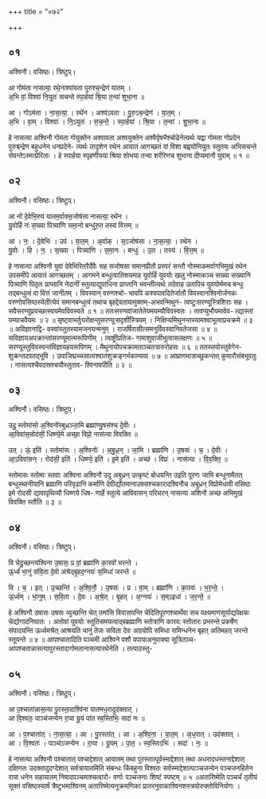+++
title = "०७२"

+++


## ०१
अश्विनौ। वसिष्ठः। त्रिष्टुप्।

आ गोम॑ता नासत्या॒ रथे॒नाश्वा॑वता पुरुश्च॒न्द्रेण॑ यातम् ।  
अ॒भि वां॒ विश्वा॑ नि॒युतः॑ सचन्ते स्पा॒र्हया॑ श्रि॒या त॒न्वा॑ शुभा॒ना ॥

आ । गोऽम॑ता । ना॒स॒त्या॒ । रथे॑न । अश्व॑ऽवता । पु॒रु॒ऽच॒न्द्रेण॑ । या॒त॒म् ।  
अ॒भि । वा॒म् । विश्वाः॑ । नि॒ऽयुतः॑ । स॒च॒न्ते॒ । स्पा॒र्हया॑ । श्रि॒या । त॒न्वा॑ । शु॒भा॒ना ॥

हे नासत्या अश्विनौ गोमता गोयुक्तेन अश्वावता अश्वयुक्तेन अश्वैर्वृषभैश्चोढेनेत्यर्थः यद्वा गोमता गोप्रदेन पुरुश्च्न्द्रेण बहुधनेन धनप्रदेने- त्यर्थः तादृशेन रथेन आयातं आगच्छतं वां विशा बह्वयोनियुतः स्तुतयः अभिसचन्ते सेवन्तेऽस्मत्प्रेरिताः । हे स्पार्हया स्पृहणीयया श्रिया शोभया तन्वा शरीरेणच शुभाना दीप्यमानौ युवाम् ॥ १ ॥

## ०२
अश्विनौ। वसिष्ठः। त्रिष्टुप्।

आ नो॑ दे॒वेभि॒रुप॑ यातम॒र्वाक्स॒जोष॑सा नासत्या॒ रथे॑न ।  
यु॒वोर्हि नः॑ स॒ख्या पित्र्या॑णि समा॒नो बन्धु॑रु॒त तस्य॑ वित्तम् ॥

आ । नः॒ । दे॒वेभिः॑ । उप॑ । या॒त॒म् । अ॒र्वाक् । स॒ऽजोष॑सा । ना॒स॒त्या॒ । रथे॑न ।  
यु॒वोः । हि । नः॒ । स॒ख्या । पित्र्या॑णि । स॒मा॒नः । बन्धुः॑ । उ॒त । तस्य॑ । वि॒त्त॒म् ॥

हे नासत्या अश्विनौ युवां देवेभिरितरैर्देवैः सह सजोषसा समानप्रीतौ प्रस्परं सन्तौ नोस्माकमर्वागभिमुखं रथेन उपसमीपे आयातं आगच्छतम् । आगमने बन्धुत्वातिशयमाह युवोर्हि युवयोः खलु नोस्माकञ्च सख्या सख्यानि पित्र्याणि पितृतः प्राप्तानि नेदानीं स्तुत्याद्युपाधिना प्राप्तानि भवन्तीत्यर्थः तदेवाह उतापिच युवयोर्ममच बन्धुः तद्बन्धुत्वं वा वित्तं जानीतम् । विवस्वान् वरुणश्चो- भावपि कश्यपावदितेर्जातौ विवस्वानश्विनोर्जनकः वरुणोवसिष्ठस्येतीत्येवं समानबन्धुत्वं तथाच बृहद्देवतायामुक्तम्-अभवन्मिथुनं- त्वष्टुःसरण्यूस्त्रिशिराः सह । सवैसरण्युंप्रयच्छत्स्वयमेवविवस्वते ॥ १ ॥ ततःसरण्य्वांजातेतेयमयम्यौविवस्वतः । तावप्युभौयमावेव- त्द्यास्तां यम्याचवैयमः ॥ २ ॥ सृष्ट्वाभर्तुःपरोक्षन्तुसरण्यूःसदृशींस्त्रियम् । निक्षिप्यमिथुनन्तस्यामश्वाभूत्वाप्रचक्रमे ॥ ३ ॥ अविज्ञानाद्वि- वस्वांस्तुतस्यामजनयन्मनुम् । राजर्षिरासीत्समनुर्विवस्वानिवतेजसा ॥ ४ ॥ सविज्ञायअपक्रान्तांसरण्यूमात्मरूपिणीम् । त्वाष्ट्रींप्रतिज- गामाशुवाजीभूत्वासलक्षणः ॥ ५ ॥ सरण्यूस्तुविवस्वन्तंविज्ञायहयरूपिणम् । मैथुनायोपचक्रामताञ्चतत्रारुरोहसः ॥ ६ ॥ ततस्तयोस्तुवेगेन- शुक्रन्तदपतद्भूवि । उपाजिघ्रच्चसात्वश्वातंशुक्रङ्गर्भकाम्यया ॥ ७ ॥ आघ्राणमात्राच्छुकन्तत् कुमारौसंबभूवतुः । नासत्यश्चैवदस्रश्चयौस्तुताव- श्विनावपीति ॥ २ ॥

## ०३
अश्विनौ। वसिष्ठः। त्रिष्टुप्।

उदु॒ स्तोमा॑सो अ॒श्विनो॑रबुध्रञ्जा॒मि ब्रह्मा॑ण्यु॒षस॑श्च दे॒वीः ।  
आ॒विवा॑स॒न्रोद॑सी॒ धिष्ण्ये॒मे अच्छा॒ विप्रो॒ नास॑त्या विवक्ति ॥

उत् । ऊं॒ इति॑ । स्तोमा॑सः । अ॒श्विनोः॑ । अ॒बु॒ध्र॒न् । जा॒मि । ब्रह्मा॑णि । उ॒षसः॑ । च॒ । दे॒वीः ।  
आ॒ऽविवा॑सन् । रोद॑सी॒ इति॑ । धिष्ण्ये॒ इति॑ । इ॒मे इति॑ । अच्छ॑ । विप्रः॑ । नास॑त्या । वि॒व॒क्ति॒ ॥

स्तोमासः स्तोमाः स्तवाः अश्विना अश्विनौ उदु अबुध्रन् उत्कृष्टं बोधयन्ति उइति पूरणः जामि बन्धुनामैतत् बन्धुस्थानीयानि ब्रह्माणि परिवृढानि कर्माणि देवीर्द्योतमानाउषसश्चकारादश्विनौच अबुध्रन् विप्रोमेधावी वसिष्ठः इमे रोदसी द्यावापृथिव्यौ धिष्णये धिष- णार्हे स्तुत्ये आविवासन् परिचरन् नासत्या अशिनौ अच्छ अभिमुखं विवक्ति स्तौति ॥ ३ ॥

## ०४
अश्विनौ। वसिष्ठः। त्रिष्टुप्।

वि चेदु॒च्छन्त्य॑श्विना उ॒षासः॒ प्र वां॒ ब्रह्मा॑णि का॒रवो॑ भरन्ते ।  
ऊ॒र्ध्वं भा॒नुं स॑वि॒ता दे॒वो अ॑श्रेद्बृ॒हद॒ग्नयः॑ स॒मिधा॑ जरन्ते ॥

वि । च॒ । इत् । उ॒च्छन्ति॑ । अ॒श्वि॒नौ॒ । उ॒षसः॑ । प्र । वा॒म् । ब्रह्मा॑णि । का॒रवः॑ । भ॒र॒न्ते॒ ।  
ऊ॒र्ध्वम् । भा॒नुम् । स॒वि॒ता । दे॒वः । अ॒श्रे॒त् । बृ॒हत् । अ॒ग्नयः॑ । स॒म्ऽइधा॑ । ज॒र॒न्ते॒ ॥

हे अश्विनौ उषासः उषसः व्युच्छन्ति चेत् तमांसि विवासयन्ति चेदितिपूरणश्चार्थेवा सच वक्ष्यमाणसूर्याद्यपेक्षकः चेद्योगादनिघातः । अतोवां युवयोः स्तुतिसमयत्वाद्बब्रह्माणि स्तोत्राणि कारवः स्तोतारः प्रभरन्ते प्रकर्षेण संपादयन्ति ऊर्ध्वमश्रेत् आश्रयति भानुं तेजः सविता देवः अग्रयोपि समिधा समिन्धनेन बृहत् अतिमहत् जरन्ते स्तूयन्ते ॥ ४ ॥ आपश्चातादिति पञ्चमी आश्विने पशौ वपायाअनुवाक्या सूत्रितञ्च-आपश्चतान्नासत्यापुरस्तादागोमतानासत्यारथेनेति । तत्पाठस्तु-

## ०५
अश्विनौ। वसिष्ठः। त्रिष्टुप्।

आ प॒श्चाता॑न्नास॒त्या पु॒रस्ता॒दाश्वि॑ना यातमध॒रादुद॑क्तात् ।  
आ वि॒श्वतः॒ पाञ्च॑जन्येन रा॒या यू॒यं पा॑त स्व॒स्तिभिः॒ सदा॑ नः ॥

आ । प॒श्चाता॑त् । ना॒स॒त्या॒ । आ । पु॒रस्ता॑त् । आ । अ॒श्वि॒ना॒ । या॒त॒म् । अ॒ध॒रात् । उद॑क्तात् ।  
आ । वि॒श्वतः॑ । पाञ्च॑ऽजन्येन । रा॒या । यू॒यम् । पा॒त॒ । स्व॒स्तिऽभिः॑ । सदा॑ । नः॒ ॥

हे नासत्या अश्विनौ पश्चातात् पश्चाद्देशात् आयातम् तथा पुरस्तात्पूर्वस्माद्देशात् तथा अधरादधस्तनाद्देशात् दक्षिणतः उदक्तादुदग्देशात् सर्वत्रायातमिति संबन्धः किंबहुना विश्वतः सर्वस्माद्देशात्पाञ्चजन्येन पञ्चजनहितेन राया धनेन सहायातम् निषादपञ्चमाश्चत्वारो- वर्णाः पञ्चजनाः शिष्टं स्पष्टम् ॥ ५ ॥अतारिष्मेति पञ्चर्चं तृतीयं सूक्तं वसिष्ठस्यार्षं त्रैष्टुभमाश्विनम् अतारिष्मेत्यनुक्रमणिका प्रातरनुवाकाश्विनशस्त्रयोरुक्तोविनियोगः ।